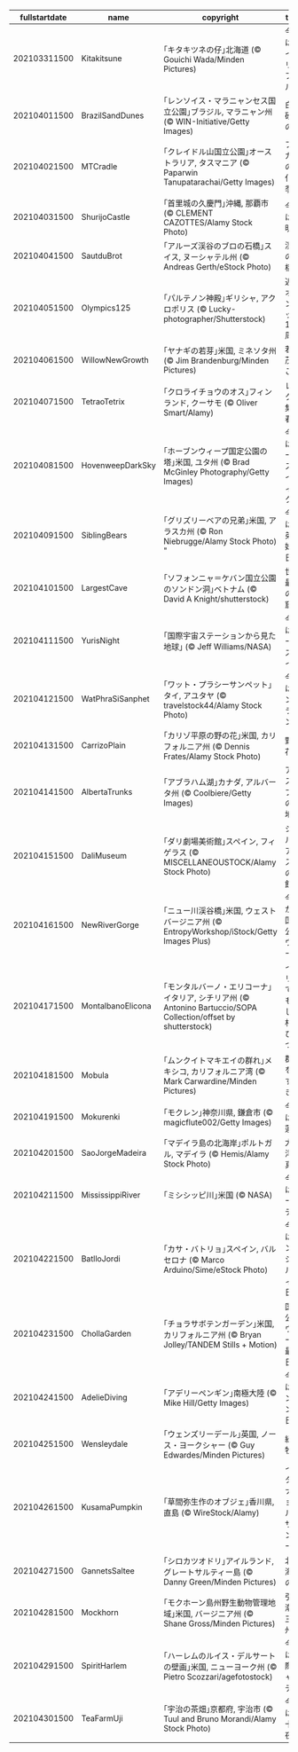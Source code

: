 |fullstartdate|name|copyright|title|image|
|--|--|--|--|--|
202103311500|Kitakitsune|｢キタキツネの仔｣北海道 (© Gouichi Wada/Minden Pictures)|今日はエイプリルフール|![](/ja-JP/2021/04/202103311500Kitakitsune.jpg)|
202104011500|BrazilSandDunes|｢レンソイス・マラニャンセス国立公園｣ブラジル, マラニャン州 (© WIN-Initiative/Getty Images)|白い砂丘の湖|![](/ja-JP/2021/04/202104011500BrazilSandDunes.jpg)|
202104021500|MTCradle|｢クレイドル山国立公園｣オーストラリア, タスマニア (© Paparwin Tanupatarachai/Getty Images)|ファガスの変化の季節|![](/ja-JP/2021/04/202104021500MTCradle.jpg)|
202104031500|ShurijoCastle|｢首里城の久慶門｣沖縄, 那覇市 (© CLEMENT CAZOTTES/Alamy Stock Photo)|今日は清明祭|![](/ja-JP/2021/04/202104031500ShurijoCastle.jpg)|
202104041500|SautduBrot|｢アルーズ渓谷のブロの石橋｣スイス, ヌーシャテル州 (© Andreas Gerth/eStock Photo)|渓谷の石橋|![](/ja-JP/2021/04/202104041500SautduBrot.jpg)|
202104051500|Olympics125|｢パルテノン神殿｣ギリシャ, アクロポリス (© Lucky-photographer/Shutterstock)|近代オリンピック 125 周年|![](/ja-JP/2021/04/202104051500Olympics125.jpg)|
202104061500|WillowNewGrowth|｢ヤナギの若芽｣米国, ミネソタ州 (© Jim Brandenburg/Minden Pictures)|若葉茂るころ|![](/ja-JP/2021/04/202104061500WillowNewGrowth.jpg)|
202104071500|TetraoTetrix|｢クロライチョウのオス｣フィンランド, クーサモ (© Oliver Smart/Alamy)|レックに集う春|![](/ja-JP/2021/04/202104071500TetraoTetrix.jpg)|
202104081500|HovenweepDarkSky|｢ホーブンウィープ国定公園の塔｣米国, ユタ州 (© Brad McGinley Photography/Getty Images)|今週はダークスカイウィーク|![](/ja-JP/2021/04/202104081500HovenweepDarkSky.jpg)|
202104091500|SiblingBears|｢グリズリーベアの兄弟｣米国, アラスカ州 (© Ron Niebrugge/Alamy Stock Photo) 	"|今日は兄弟姉妹の日|![](/ja-JP/2021/04/202104091500SiblingBears.jpg)|
202104101500|LargestCave|｢ソフォンニャ＝ケバン国立公園のソンドン洞｣ベトナム (© David A Knight/shutterstock)|世界最大の洞窟|![](/ja-JP/2021/04/202104101500LargestCave.jpg)|
202104111500|YurisNight|｢国際宇宙ステーションから見た地球｣ (© Jeff Williams/NASA)|今日はユーリズナイト|![](/ja-JP/2021/04/202104111500YurisNight.jpg)|
202104121500|WatPhraSiSanphet|｢ワット・プラシーサンペット｣タイ, アユタヤ (© travelstock44/Alamy Stock Photo)|今日はソンクラーン|![](/ja-JP/2021/04/202104121500WatPhraSiSanphet.jpg)|
202104131500|CarrizoPlain|｢カリゾ平原の野の花｣米国, カリフォルニア州 (© Dennis Frates/Alamy Stock Photo)|野の花|![](/ja-JP/2021/04/202104131500CarrizoPlain.jpg)|
202104141500|AlbertaTrunks|｢アブラハム湖｣カナダ, アルバータ州 (© Coolbiere/Getty Images)|アイスバブルの聖地|![](/ja-JP/2021/04/202104141500AlbertaTrunks.jpg)|
202104151500|DaliMuseum|｢ダリ劇場美術館｣スペイン, フィゲラス (© MISCELLANEOUSTOCK/Alamy Stock Photo)|シュルレアリスムの城館|![](/ja-JP/2021/04/202104151500DaliMuseum.jpg)|
202104161500|NewRiverGorge|｢ニュー川渓谷橋｣米国, ウェストバージニア州 (© EntropyWorkshop/iStock/Getty Images Plus)|今日から国立公園ウィーク|![](/ja-JP/2021/04/202104161500NewRiverGorge.jpg)|
202104171500|MontalbanoElicona|｢モンタルバーノ・エリコーナ｣イタリア, シチリア州 (© Antonino Bartuccio/SOPA Collection/offset by shutterstock)|イタリアで最も美しい村のひとつ|![](/ja-JP/2021/04/202104171500MontalbanoElicona.jpg)|
202104181500|Mobula|｢ムンクイトマキエイの群れ｣メキシコ, カリフォルニア湾 (© Mark Carwardine/Minden Pictures)|群れをなすとき|![](/ja-JP/2021/04/202104181500Mobula.jpg)|
202104191500|Mokurenki|｢モクレン｣神奈川県, 鎌倉市 (© magicflute002/Getty Images)|今日は木蓮忌|![](/ja-JP/2021/04/202104191500Mokurenki.jpg)|
202104201500|SaoJorgeMadeira|｢マデイラ島の北海岸｣ポルトガル, マデイラ (© Hemis/Alamy Stock Photo)|大西洋の真珠|![](/ja-JP/2021/04/202104201500SaoJorgeMadeira.jpg)|
202104211500|MississippiRiver|｢ミシシッピ川｣米国 (© NASA)|今日はアースデイ|![](/ja-JP/2021/04/202104211500MississippiRiver.jpg)|
202104221500|BatlloJordi|｢カサ・バトリョ｣スペイン, バルセロナ (© Marco Arduino/Sime/eStock Photo)|今日はサン・ジョルディの日|![](/ja-JP/2021/04/202104221500BatlloJordi.jpg)|
202104231500|ChollaGarden|｢チョラサボテンガーデン｣米国, カリフォルニア州 (© Bryan Jolley/TANDEM Stills + Motion)|国立公園ウィーク最終日|![](/ja-JP/2021/04/202104231500ChollaGarden.jpg)|
202104241500|AdelieDiving|｢アデリーペンギン｣南極大陸 (© Mike Hill/Getty Images)|今日はペンギンの日|![](/ja-JP/2021/04/202104241500AdelieDiving.jpg)|
202104251500|Wensleydale|｢ウェンズリーデール｣英国, ノース・ヨークシャー (© Guy Edwardes/Minden Pictures)|緑の牧場|![](/ja-JP/2021/04/202104251500Wensleydale.jpg)|
202104261500|KusamaPumpkin|｢草間弥生作のオブジェ｣香川県, 直島 (© WireStock/Alamy)|インターナショナルデザインデー|![](/ja-JP/2021/04/202104261500KusamaPumpkin.jpg)|
202104271500|GannetsSaltee|｢シロカツオドリ｣アイルランド, グレートサルティー島 (© Danny Green/Minden Pictures)|北の海鳥の島|![](/ja-JP/2021/04/202104271500GannetsSaltee.jpg)|
202104281500|Mockhorn|｢モクホーン島州野生動物管理地域｣米国, バージニア州 (© Shane Gross/Minden Pictures)|引き潮の三角州|![](/ja-JP/2021/04/202104281500Mockhorn.jpg)|
202104291500|SpiritHarlem|｢ハーレムのルイス・デルサートの壁画｣米国, ニューヨーク州 (© Pietro Scozzari/agefotostock)|今日は国際ジャズデー|![](/ja-JP/2021/04/202104291500SpiritHarlem.jpg)|
202104301500|TeaFarmUji|｢宇治の茶畑｣京都府, 宇治市 (© Tuul and Bruno Morandi/Alamy Stock Photo)|今日は八十八夜|![](/ja-JP/2021/04/202104301500TeaFarmUji.jpg)|
